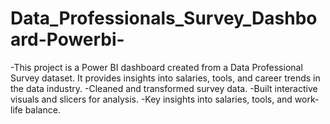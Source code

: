 # Data_Professionals_Survey_Dashboard-Powerbi-
-This project is a Power BI dashboard created from a Data Professional Survey dataset. It provides insights into salaries, tools, and career trends in the data industry.
-Cleaned and transformed survey data.
-Built interactive visuals and slicers for analysis.
-Key insights into salaries, tools, and work-life balance.
